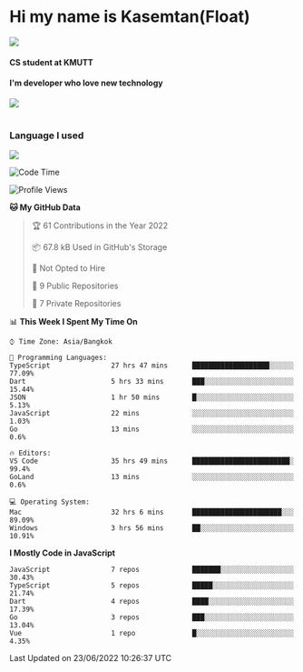 # Hi my name is Kasemtan(Float)
![](https://64.media.tumblr.com/9c2a8f831efe8da556ffbf89cebb52c9/b86c1ab833a37e32-93/s1280x1920/d000dc22f75df64be2bc150f5fa69c4f6df6bb07.gifv)
#### CS student at KMUTT
#### I'm developer who love new technology
[![](https://github-readme-stats.vercel.app/api?username=FloatKasemtan&show_icons=true&theme=nightowl)]()
#
### Language I used
[![](https://github-readme-stats.vercel.app/api/top-langs/?username=FloatKasemtan&layout=compact&theme=nightowl)]()
<!--START_SECTION:waka-->
![Code Time](http://img.shields.io/badge/Code%20Time-495%20hrs%2052%20mins-blue)

![Profile Views](http://img.shields.io/badge/Profile%20Views-0-blue)

**🐱 My GitHub Data** 

> 🏆 61 Contributions in the Year 2022
 > 
> 📦 67.8 kB Used in GitHub's Storage 
 > 
> 🚫 Not Opted to Hire
 > 
> 📜 9 Public Repositories 
 > 
> 🔑 7 Private Repositories  
 > 
📊 **This Week I Spent My Time On** 

```text
⌚︎ Time Zone: Asia/Bangkok

💬 Programming Languages: 
TypeScript               27 hrs 47 mins      ███████████████████░░░░░░   77.09% 
Dart                     5 hrs 33 mins       ███░░░░░░░░░░░░░░░░░░░░░░   15.44% 
JSON                     1 hr 50 mins        █░░░░░░░░░░░░░░░░░░░░░░░░   5.13% 
JavaScript               22 mins             ░░░░░░░░░░░░░░░░░░░░░░░░░   1.03% 
Go                       13 mins             ░░░░░░░░░░░░░░░░░░░░░░░░░   0.6%

🔥 Editors: 
VS Code                  35 hrs 49 mins      ████████████████████████░   99.4% 
GoLand                   13 mins             ░░░░░░░░░░░░░░░░░░░░░░░░░   0.6%

💻 Operating System: 
Mac                      32 hrs 6 mins       ██████████████████████░░░   89.09% 
Windows                  3 hrs 56 mins       ██░░░░░░░░░░░░░░░░░░░░░░░   10.91%

```

**I Mostly Code in JavaScript** 

```text
JavaScript               7 repos             ███████░░░░░░░░░░░░░░░░░░   30.43% 
TypeScript               5 repos             █████░░░░░░░░░░░░░░░░░░░░   21.74% 
Dart                     4 repos             ████░░░░░░░░░░░░░░░░░░░░░   17.39% 
Go                       3 repos             ███░░░░░░░░░░░░░░░░░░░░░░   13.04% 
Vue                      1 repo              █░░░░░░░░░░░░░░░░░░░░░░░░   4.35%

```



 Last Updated on 23/06/2022 10:26:37 UTC
<!--END_SECTION:waka-->
<!--
**FloatKasemtan/FloatKasemtan** is a ✨ _special_ ✨ repository because its `README.md` (this file) appears on your GitHub profile.

Here are some ideas to get you started:

- 🔭 I’m currently working on ...
- 🌱 I’m currently learning ...
- 👯 I’m looking to collaborate on ...
- 🤔 I’m looking for help with ...
- 💬 Ask me about ...
- 📫 How to reach me: ...
- 😄 Pronouns: ...
- ⚡ Fun fact: ...
-->
